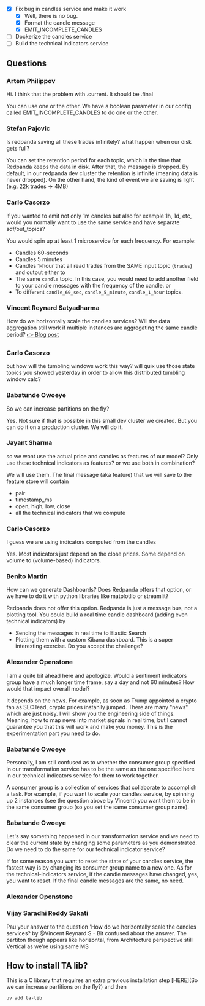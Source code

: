 - [x] Fix bug in candles service and make it work
    - [x] Well, there is no bug.
    - [x] Format the candle message
    - [x] EMIT_INCOMPLETE_CANDLES

- [ ] Dockerize the candles service
- [ ] Build the technical indicators service

## Questions

### Artem Philippov
Hi. I think that the problem with .current. It should be .final

You can use one or the other. We have a boolean parameter in our config called EMIT_INCOMPLETE_CANDLES
to do one or the other.

### Stefan Pajovic
Is redpanda saving all these trades infinitely? what happen when our disk gets full?

You can set the retention period for each topic, which is the time that Redpanda keeps
the data in disk. After that, the message is dropped.
By default, in our redpanda dev cluster the retention is infinite (meaning data is never dropped).
On the other hand, the kind of event we are saving is light (e.g. 22k trades -> 4MB)

### Carlo Casorzo
if you wanted to emit not only 1m candles but also for example 1h, 1d, etc, would you normally want to use the same service and have separate sdf/out_topics?

You would spin up at least 1 microservice for each frequency. For example:
- Candles 60-seconds
- Candles 5 minutes
- Candles 1-hour
that all read trades from the SAME input topic (`trades`) and output either to
- The same `candle` topic. In this case, you would need to add another field to your candle
messages with the frequency of the candle.
or
- To different `candle_60_sec`, `candle_5_minute`, `candle_1_hour` topics.

### Vincent Reynard Satyadharma
How do we horizontally scale the candles services? Will the data aggregation still work if multiple instances are aggregating the same candle period?
[👉 Blog post](https://www.realworldml.net/blog/scalable-feature-engineering-with-docker-and-kafka)

### Carlo Casorzo
but how will the tumbling windows work this way? will quix use those state topics you showed yesterday in order to allow this distributed tumbling window calc?

### Babatunde Owoeye
So we can increase partitions on the fly?

Yes. Not sure if that is possible in this small dev cluster we created. But you can do it
on a production cluster. We will do it.

### Jayant Sharma
so we wont use the actual price and candles as features of our model? Only use these technical indicators as features? or we use both in combination?

We will use them. The final message (aka feature) that we will save to the feature store will contain
- pair
- timestamp_ms
- open, high, low, close
- all the technical indicators that we compute

### Carlo Casorzo
I guess we are using indicators computed from the candles

Yes. Most indicators just depend on the close prices. Some depend on volume to (volume-based) indicators.

### Benito Martin
How can we generate Dashboards? Does Redpanda offers that option, or we have to do it with python libraries like matplotlib or streamlit?

Redpanda does not offer this option. Redpanda is just a message bus, not a plotting tool.
You could build a real time candle dashboard (adding even technical indicators) by
- Sending the messages in real time to Elastic Search
- Plotting them with a custom Kibana dashboard.
This is a super interesting exercise. Do you accept the challenge?

### Alexander Openstone
I am a quite bit ahead here and apologize. Would a sentiment indicators group have a much longer time frame, say a day and not 60 minutes? How would that impact overall model?

It depends on the news. For example, as soon as Trump appointed a crypto fan as SEC lead,
crypto prices instanlly jumped.
There are many "news" which are just noisy.
I will show you the engineering side of things. Meaning, how to map news into market signals
in real time, but I cannot guarantee you that this will work and make you money.
This is the experimentation part you need to do.

### Babatunde Owoeye
Personally, I am still confused as to whether the consumer group specified in our transformation service has to be the same as the one specified here in our technical indicators service for them to work together.

A consumer group is a collection of services that collaborate to accomplish a task.
For example, if you want to scale your candles service, by spinning up 2 instances (see
the question above by Vincent) you want them to be in the same consumer group (so you set
the same consumer group name).

### Babatunde Owoeye
Let's say something happened in our transformation service and we need to clear the current state by changing some parameters as you demonstrated. Do we need to do the same for our technical indicator service?

If for some reason you want to reset the state of your candles service, the fastest way
is by changing its consumer group name to a new one.
As for the technical-indicators service, if the candle messages have changed, yes, you want to reset. If the final candle messages are the same, no need.

### Alexander Openstone

### Vijay Saradhi Reddy Sakati
Pau your answer to the question 'How do we horizontally scale the candles services? by @Vincent Reynard S - Bit confused about the answer. The partiton though appears like horizontal, from Architecture perspective still Vertical as we're using same MS


## How to install TA lib?
This is a C library that requires an extra previous installation step
[HERE](So we can increase partitions on the fly?)
and then
```
uv add ta-lib
```